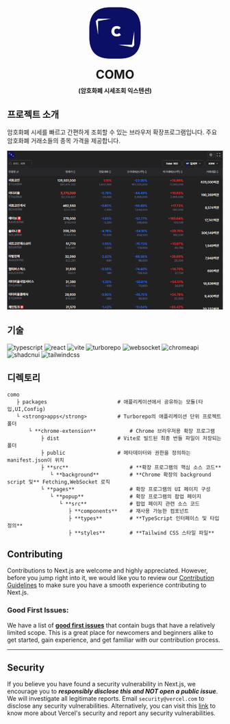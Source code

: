 # <div style="display: flex; flex-direction: column; align-items:center"><img src="./apps/chrome-extension/public/como-logo.png"  width="120" height="120" /><span style="margin-top:20px">COMO</span> <span style="margin-top:10px; font-size: 14px;">(암호화폐 시세조회 익스텐션)</span></div>

## 프로젝트 소개

암호화폐 시세를 빠르고 간편하게 조회할 수 있는 브라우저 확장프로그램입니다. 주요 암호화폐 거래소들의 종목 가격을 제공합니다.

<div style="flot-center"><img src="./apps/chrome-extension//public/como_introduce.gif"/></div>

## 기술

<p align=""> 
<img alt="typescript" src ="https://img.shields.io/badge/typescript-white.svg?&style=for-the-badge&logo=typescript&logoColor=#3178C6"/>
<img alt="react" src ="https://img.shields.io/badge/react-white.svg?&style=for-the-badge&logo=react&logoColor=61DAFB"/>
<img alt="vite" src ="https://img.shields.io/badge/vite-white.svg?&style=for-the-badge&logo=vite&logoColor=#646CFF"/>
  <img alt="turborepo" src ="https://img.shields.io/badge/turborepo-white.svg?&style=for-the-badge&logo=turborepo&logoColor=#EF4444"/>
<img alt="websocket" src ="https://img.shields.io/badge/websocket-white.svg?&style=for-the-badge&logo=socketdotio&logoColor=black"/>
<img alt="chromeapi" src ="https://img.shields.io/badge/chromeapi-white.svg?&style=for-the-badge&logo=chromewebstore&logoColor=#4285F4"/>
<img alt="shadcnui" src ="https://img.shields.io/badge/shadcnui-white?&style=for-the-badge&logo=shadcnui&logoColor=black"/>
<img alt="tailwindcss" src ="https://img.shields.io/badge/tailwindcss-white?&style=for-the-badge&logo=tailwindcss&logoColor=#06B6D4"/>

## 디렉토리

```
como
   ├ packages                       # 애플리케이션에서 공유하는 모듈(타입,UI,Config)
   └ <strong>apps</strong>          # Turborepo의 애플리케이션 단위 프로젝트 폴더
       └ **chrome-extension**           # Chrome 브라우저용 확장 프로그램
           ├ dist                   # Vite로 빌드된 최종 번들 파일이 저장되는 폴더
           ├ public                 # 메타데이터와 권한을 정의하는 manifest.json이 위치
           ├ **src**                    # **확장 프로그램의 핵심 소스 코드**
              └ **background**          # **Chrome 확장의 background script 및** Fetching,WebSocket 로직
           └ **pages**                  # 확장 프로그램의 UI 페이지 구성
              └ **popup**               # 확장 프로그램의 팝업 페이지
                 └ **src**              # 팝업 페이지 관련 소스 코드
                    ├ **components**    # 재사용 가능한 컴포넌트
                    ├ **types**         # **TypeScript 인터페이스 및 타입 정의**
                    ├ **styles**        # **Tailwind CSS 스타일 파일**
```

## Contributing

Contributions to Next.js are welcome and highly appreciated. However, before you jump right into it, we would like you to review our [Contribution Guidelines](/vercel/next.js/blob/canary/contributing.md) to make sure you have a smooth experience contributing to Next.js.

### Good First Issues:

We have a list of **[good first issues](https://github.com/vercel/next.js/labels/good%20first%20issue)** that contain bugs that have a relatively limited scope. This is a great place for newcomers and beginners alike to get started, gain experience, and get familiar with our contribution process.

---

## Security

If you believe you have found a security vulnerability in Next.js, we encourage you to **_responsibly disclose this and NOT open a public issue_**. We will investigate all legitimate reports. Email `security@vercel.com` to disclose any security vulnerabilities. Alternatively, you can visit this [link](https://vercel.com/security) to know more about Vercel's security and report any security vulnerabilities.
